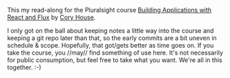 
This my read-along for the Pluralsight course [Building Applications with React and Flux](https://app.pluralsight.com/library/courses/react-flux-building-applications/table-of-contents) by [Cory House](http://www.bitnative.com/). 

I only got on the ball about keeping notes a little way into the course and keeping a git repo later than that, so the early commits are a bit uneven in schedule & scope. Hopefully, that got/gets better as time goes on. If you take the course, you //may// find something of use here. It's not necessarily for public consumption, but feel free to take what you want. We're all in this together. :-)